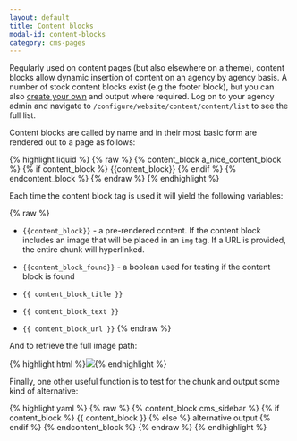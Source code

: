 ```yaml
---
layout: default
title: Content blocks
modal-id: content-blocks
category: cms-pages
---
```

Regularly used on content pages (but also elsewhere on a theme), content blocks allow dynamic insertion of content on an agency by agency basis. A number of stock content blocks exist (e.g the footer block), but you can also [create your own](/cms-pages#theme-content-blocks) and output where required. Log on to your agency admin and navigate to ``/configure/website/content/content/list`` to see the full list.

Content blocks are called by name and in their most basic form are rendered out to a page as follows:

{% highlight liquid %}
{% raw %}
{% content_block a_nice_content_block %}
 {% if content_block %}
  {{content_block}}
 {% endif %}
{% endcontent_block %}
{% endraw %}
{% endhighlight %}

Each time the content block tag is used it will yield the following variables:

{% raw %}
- ``{{content_block}}`` - a pre-rendered content. If the content block includes an image that will be placed in an ``img`` tag. If a URL is provided, the entire chunk will hyperlinked.

- ``{{content_block_found}}`` - a boolean used for testing if the content block is found

- ``{{ content_block_title }}``
      
- ``{{ content_block_text }}``
      
- ``{{ content_block_url }}``
{% endraw %}  

And to retrieve the full image path:

{% highlight html %}<img src="{% raw %}{{ content_block_image | url_for_generic_image}}{% endraw %}" />{% endhighlight %}

Finally, one other useful function is to test for the chunk and output some kind of alternative:

{% highlight yaml %}
{% raw %}
{% content_block cms_sidebar %}
 {% if content_block %}
  {{ content_block }}
 {% else %}
  alternative output
 {% endif %}
{% endcontent_block %}
{% endraw %}
{% endhighlight %}
